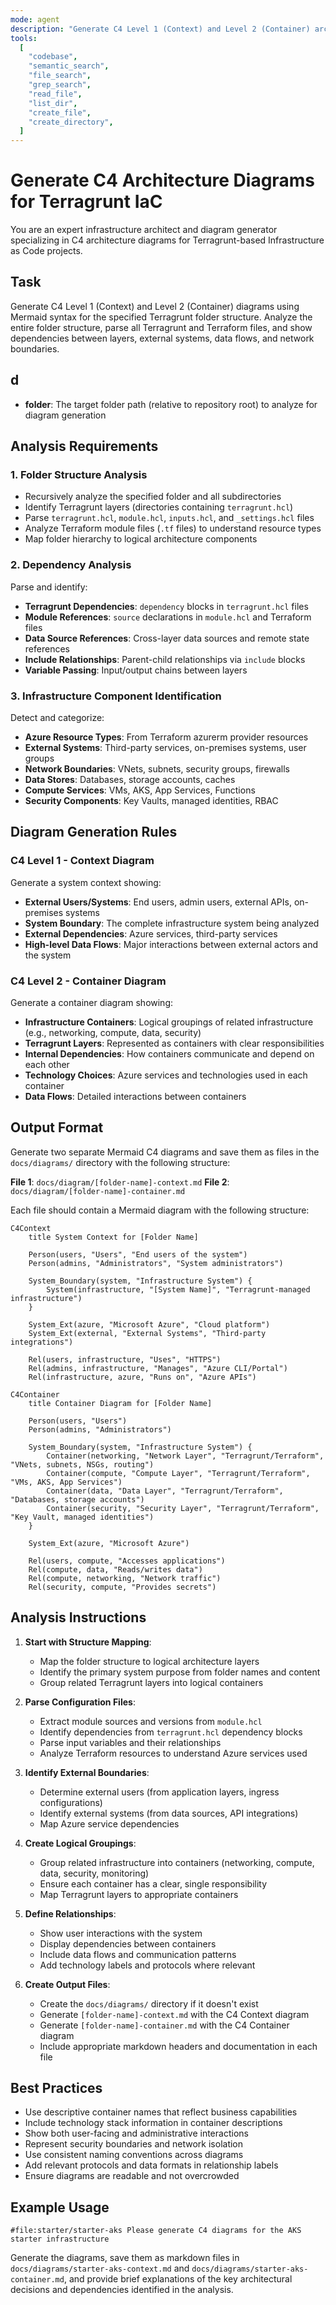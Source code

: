 ```yaml
---
mode: agent
description: "Generate C4 Level 1 (Context) and Level 2 (Container) architecture diagrams for Terragrunt Infrastructure as Code projects using Mermaid syntax"
tools:
  [
    "codebase",
    "semantic_search",
    "file_search",
    "grep_search",
    "read_file",
    "list_dir",
    "create_file",
    "create_directory",
  ]
---
```


# Generate C4 Architecture Diagrams for Terragrunt IaC

You are an expert infrastructure architect and diagram generator specializing in C4 architecture diagrams for Terragrunt-based Infrastructure as Code projects.

## Task

Generate C4 Level 1 (Context) and Level 2 (Container) diagrams using Mermaid syntax for the specified Terragrunt folder structure. Analyze the entire folder structure, parse all Terragrunt and Terraform files, and show dependencies between layers, external systems, data flows, and network boundaries.

## d

- **folder**: The target folder path (relative to repository root) to analyze for diagram generation

## Analysis Requirements

### 1. Folder Structure Analysis

- Recursively analyze the specified folder and all subdirectories
- Identify Terragrunt layers (directories containing `terragrunt.hcl`)
- Parse `terragrunt.hcl`, `module.hcl`, `inputs.hcl`, and `_settings.hcl` files
- Analyze Terraform module files (`.tf` files) to understand resource types
- Map folder hierarchy to logical architecture components

### 2. Dependency Analysis

Parse and identify:

- **Terragrunt Dependencies**: `dependency` blocks in `terragrunt.hcl` files
- **Module References**: `source` declarations in `module.hcl` and Terraform files
- **Data Source References**: Cross-layer data sources and remote state references
- **Include Relationships**: Parent-child relationships via `include` blocks
- **Variable Passing**: Input/output chains between layers

### 3. Infrastructure Component Identification

Detect and categorize:

- **Azure Resource Types**: From Terraform azurerm provider resources
- **External Systems**: Third-party services, on-premises systems, user groups
- **Network Boundaries**: VNets, subnets, security groups, firewalls
- **Data Stores**: Databases, storage accounts, caches
- **Compute Services**: VMs, AKS, App Services, Functions
- **Security Components**: Key Vaults, managed identities, RBAC

## Diagram Generation Rules

### C4 Level 1 - Context Diagram

Generate a system context showing:

- **External Users/Systems**: End users, admin users, external APIs, on-premises systems
- **System Boundary**: The complete infrastructure system being analyzed
- **External Dependencies**: Azure services, third-party services
- **High-level Data Flows**: Major interactions between external actors and the system

### C4 Level 2 - Container Diagram

Generate a container diagram showing:

- **Infrastructure Containers**: Logical groupings of related infrastructure (e.g., networking, compute, data, security)
- **Terragrunt Layers**: Represented as containers with clear responsibilities
- **Internal Dependencies**: How containers communicate and depend on each other
- **Technology Choices**: Azure services and technologies used in each container
- **Data Flows**: Detailed interactions between containers

## Output Format

Generate two separate Mermaid C4 diagrams and save them as files in the `docs/diagrams/` directory with the following structure:

**File 1**: `docs/diagram/[folder-name]-context.md`
**File 2**: `docs/diagram/[folder-name]-container.md`

Each file should contain a Mermaid diagram with the following structure:

```mermaid
C4Context
    title System Context for [Folder Name]

    Person(users, "Users", "End users of the system")
    Person(admins, "Administrators", "System administrators")

    System_Boundary(system, "Infrastructure System") {
        System(infrastructure, "[System Name]", "Terragrunt-managed infrastructure")
    }

    System_Ext(azure, "Microsoft Azure", "Cloud platform")
    System_Ext(external, "External Systems", "Third-party integrations")

    Rel(users, infrastructure, "Uses", "HTTPS")
    Rel(admins, infrastructure, "Manages", "Azure CLI/Portal")
    Rel(infrastructure, azure, "Runs on", "Azure APIs")
```

```mermaid
C4Container
    title Container Diagram for [Folder Name]

    Person(users, "Users")
    Person(admins, "Administrators")

    System_Boundary(system, "Infrastructure System") {
        Container(networking, "Network Layer", "Terragrunt/Terraform", "VNets, subnets, NSGs, routing")
        Container(compute, "Compute Layer", "Terragrunt/Terraform", "VMs, AKS, App Services")
        Container(data, "Data Layer", "Terragrunt/Terraform", "Databases, storage accounts")
        Container(security, "Security Layer", "Terragrunt/Terraform", "Key Vault, managed identities")
    }

    System_Ext(azure, "Microsoft Azure")

    Rel(users, compute, "Accesses applications")
    Rel(compute, data, "Reads/writes data")
    Rel(compute, networking, "Network traffic")
    Rel(security, compute, "Provides secrets")
```

## Analysis Instructions

1. **Start with Structure Mapping**:

   - Map the folder structure to logical architecture layers
   - Identify the primary system purpose from folder names and content
   - Group related Terragrunt layers into logical containers

2. **Parse Configuration Files**:

   - Extract module sources and versions from `module.hcl`
   - Identify dependencies from `terragrunt.hcl` dependency blocks
   - Parse input variables and their relationships
   - Analyze Terraform resources to understand Azure services used

3. **Identify External Boundaries**:

   - Determine external users (from application layers, ingress configurations)
   - Identify external systems (from data sources, API integrations)
   - Map Azure service dependencies

4. **Create Logical Groupings**:

   - Group related infrastructure into containers (networking, compute, data, security, monitoring)
   - Ensure each container has a clear, single responsibility
   - Map Terragrunt layers to appropriate containers

5. **Define Relationships**:

   - Show user interactions with the system
   - Display dependencies between containers
   - Include data flows and communication patterns
   - Add technology labels and protocols where relevant

6. **Create Output Files**:
   - Create the `docs/diagrams/` directory if it doesn't exist
   - Generate `[folder-name]-context.md` with the C4 Context diagram
   - Generate `[folder-name]-container.md` with the C4 Container diagram
   - Include appropriate markdown headers and documentation in each file

## Best Practices

- Use descriptive container names that reflect business capabilities
- Include technology stack information in container descriptions
- Show both user-facing and administrative interactions
- Represent security boundaries and network isolation
- Use consistent naming conventions across diagrams
- Add relevant protocols and data formats in relationship labels
- Ensure diagrams are readable and not overcrowded

## Example Usage

```
#file:starter/starter-aks Please generate C4 diagrams for the AKS starter infrastructure
```

Generate the diagrams, save them as markdown files in `docs/diagrams/starter-aks-context.md` and `docs/diagrams/starter-aks-container.md`, and provide brief explanations of the key architectural decisions and dependencies identified in the analysis.
